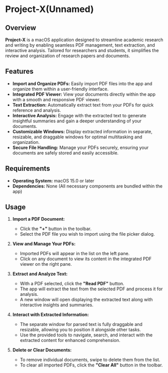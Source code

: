 # Project-X(Unnamed)

## Overview

**Project-X** is a macOS application designed to streamline academic research and writing by enabling seamless PDF management, text extraction, and interactive analysis. Tailored for researchers and students, it simplifies the review and organization of research papers and documents.

## Features

- **Import and Organize PDFs:** Easily import PDF files into the app and organize them within a user-friendly interface.
- **Integrated PDF Viewer:** View your documents directly within the app with a smooth and responsive PDF viewer.
- **Text Extraction:** Automatically extract text from your PDFs for quick reference and analysis.
- **Interactive Analysis:** Engage with the extracted text to generate insightful summaries and gain a deeper understanding of your documents.
- **Customizable Windows:** Display extracted information in separate, resizable, and draggable windows for optimal multitasking and organization.
- **Secure File Handling:** Manage your PDFs securely, ensuring your documents are safely stored and easily accessible.

## Requirements

- **Operating System:** macOS 15.0 or later
- **Dependencies:** None (All necessary components are bundled within the app)


## Usage

1. **Import a PDF Document:**
   - Click the **"+"** button in the toolbar.
   - Select the PDF file you wish to import using the file picker dialog.

2. **View and Manage Your PDFs:**
   - Imported PDFs will appear in the list on the left pane.
   - Click on any document to view its content in the integrated PDF viewer on the right pane.

3. **Extract and Analyze Text:**
   - With a PDF selected, click the **"Read PDF"** button.
   - The app will extract the text from the selected PDF and process it for analysis.
   - A new window will open displaying the extracted text along with interactive insights and summaries.

4. **Interact with Extracted Information:**
   - The separate window for parsed text is fully draggable and resizable, allowing you to position it alongside other tasks.
   - Use the provided tools to navigate, search, and interact with the extracted content for enhanced comprehension.

5. **Delete or Clear Documents:**
   - To remove individual documents, swipe to delete them from the list.
   - To clear all imported PDFs, click the **"Clear All"** button in the toolbar.


